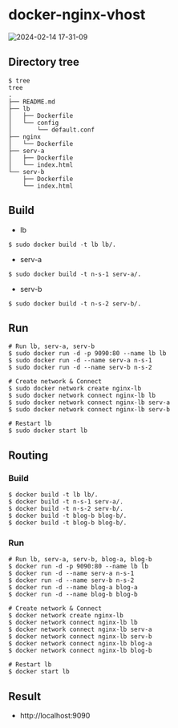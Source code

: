 # docker-nginx-vhost
![2024-02-14 17-31-09](https://github.com/minu1215/docker-nginx-vhost/assets/44054359/85c2bdef-15c9-4534-8647-2f8d502a2b85)

## Directory tree
```
$ tree
tree
.
├── README.md
├── lb
│   ├── Dockerfile
│   └── config
│       └── default.conf
├── nginx
│   └── Dockerfile
├── serv-a
│   ├── Dockerfile
│   └── index.html
└── serv-b
    ├── Dockerfile
    └── index.html
```

## Build
- lb
```
$ sudo docker build -t lb lb/.
```
- serv-a
```
$ sudo docker build -t n-s-1 serv-a/.
```
- serv-b
```
$ sudo docker build -t n-s-2 serv-b/.
```

## Run
```
# Run lb, serv-a, serv-b
$ sudo docker run -d -p 9090:80 --name lb lb
$ sudo docker run -d --name serv-a n-s-1
$ sudo docker run -d --name serv-b n-s-2

# Create network & Connect
$ sudo docker network create nginx-lb
$ sudo docker network connect nginx-lb lb
$ sudo docker network connect nginx-lb serv-a
$ sudo docker network connect nginx-lb serv-b

# Restart lb
$ sudo docker start lb
```

## Routing

### Build
```
$ docker build -t lb lb/.
$ docker build -t n-s-1 serv-a/.
$ docker build -t n-s-2 serv-b/.
$ docker build -t blog-b blog-b/.
$ docker build -t blog-b blog-b/.
```

### Run
```
# Run lb, serv-a, serv-b, blog-a, blog-b
$ docker run -d -p 9090:80 --name lb lb
$ docker run -d --name serv-a n-s-1
$ docker run -d --name serv-b n-s-2
$ docker run -d --name blog-a blog-a
$ docker run -d --name blog-b blog-b

# Create network & Connect
$ docker network create nginx-lb
$ docker network connect nginx-lb lb
$ docker network connect nginx-lb serv-a
$ docker network connect nginx-lb serv-b
$ docker network connect nginx-lb blog-a
$ docker network connect nginx-lb blog-b

# Restart lb
$ docker start lb
```

## Result
- http://localhost:9090

